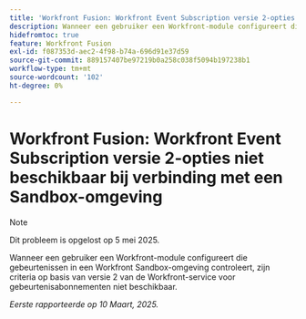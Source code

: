 ```yaml
---
title: 'Workfront Fusion: Workfront Event Subscription versie 2-opties niet beschikbaar bij verbinding met een Sandbox-omgeving'
description: Wanneer een gebruiker een Workfront-module configureert die gebeurtenissen in een Workfront Sandbox-omgeving controleert, zijn criteria op basis van versie 2 van de Workfront-service voor gebeurtenisabonnementen niet beschikbaar.
hidefromtoc: true
feature: Workfront Fusion
exl-id: f087353d-aec2-4f98-b74a-696d91e37d59
source-git-commit: 889157407be97219b0a258c038f5094b197238b1
workflow-type: tm+mt
source-wordcount: '102'
ht-degree: 0%

---
```


# Workfront Fusion: Workfront Event Subscription versie 2-opties niet beschikbaar bij verbinding met een Sandbox-omgeving

>[!NOTE]
>
>Dit probleem is opgelost op 5 mei 2025.

Wanneer een gebruiker een Workfront-module configureert die gebeurtenissen in een Workfront Sandbox-omgeving controleert, zijn criteria op basis van versie 2 van de Workfront-service voor gebeurtenisabonnementen niet beschikbaar.

_Eerste rapporteerde op 10 Maart, 2025._
